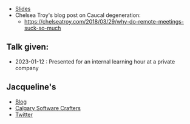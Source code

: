 * [Slides](https://github.com/jmasonlee/Talks/blob/master/Slides/Learn_to_efficiently_test_ETL_pipelines.pptx)
* Chelsea Troy's blog post on Caucal degeneration:
    * https://chelseatroy.com/2018/03/29/why-do-remote-meetings-suck-so-much
 
## Talk given:
* 2023-01-12 : Presented for an internal learning hour at a private company

## Jacqueline's <!-- include: jacqueline.md -->

* [Blog](http://jmasonlee.github.io/)
* [Calgary Software Crafters](https://www.meetup.com/Calgary-Software-Crafters/)
* [Twitter](https://twitter.com/jmasonlee)


 <!-- endInclude -->

